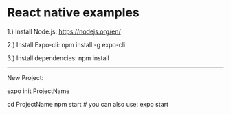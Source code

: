 # React native examples

1.) Install Node.js: 
https://nodejs.org/en/

2.) Install Expo-cli:
npm install -g expo-cli

3.) Install dependencies:
npm install

---------------------------------
New Project:

expo init ProjectName

cd ProjectName
npm start # you can also use: expo start